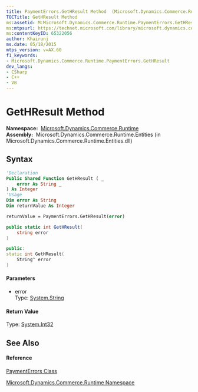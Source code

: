 ```yaml
---
title: PaymentErrors.GetHResult Method  (Microsoft.Dynamics.Commerce.Runtime)
TOCTitle: GetHResult Method
ms:assetid: M:Microsoft.Dynamics.Commerce.Runtime.PaymentErrors.GetHResult(System.String)
ms:mtpsurl: https://technet.microsoft.com/library/microsoft.dynamics.commerce.runtime.paymenterrors.gethresult(v=AX.60)
ms:contentKeyID: 65322056
author: Khairunj
ms.date: 05/18/2015
mtps_version: v=AX.60
f1_keywords:
- Microsoft.Dynamics.Commerce.Runtime.PaymentErrors.GetHResult
dev_langs:
- CSharp
- C++
- VB
---
```


# GetHResult Method

**Namespace:**  [Microsoft.Dynamics.Commerce.Runtime](microsoft-dynamics-commerce-runtime-namespace.md)  
**Assembly:**  Microsoft.Dynamics.Commerce.Runtime.Entities (in Microsoft.Dynamics.Commerce.Runtime.Entities.dll)

## Syntax

``` vb
'Declaration
Public Shared Function GetHResult ( _
    error As String _
) As Integer
'Usage
Dim error As String
Dim returnValue As Integer

returnValue = PaymentErrors.GetHResult(error)
```

``` csharp
public static int GetHResult(
    string error
)
```

``` c++
public:
static int GetHResult(
    String^ error
)
```

#### Parameters

  - error  
    Type: [System.String](https://technet.microsoft.com/library/s1wwdcbf\(v=ax.60\))  

#### Return Value

Type: [System.Int32](https://technet.microsoft.com/library/td2s409d\(v=ax.60\))  

## See Also

#### Reference

[PaymentErrors Class](paymenterrors-class-microsoft-dynamics-commerce-runtime.md)

[Microsoft.Dynamics.Commerce.Runtime Namespace](microsoft-dynamics-commerce-runtime-namespace.md)

